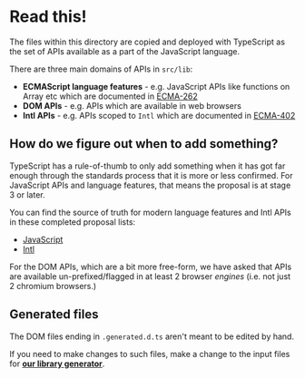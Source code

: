 # Read this!

The files within this directory are copied and deployed with TypeScript as the set of APIs available as a part of the JavaScript language.

There are three main domains of APIs in `src/lib`:
 
 - **ECMAScript language features** - e.g. JavaScript APIs like functions on Array etc which are documented in [ECMA-262](https://tc39.es/ecma262/)
 - **DOM APIs** - e.g. APIs which are available in web browsers
 - **Intl APIs** - e.g. APIs scoped to `Intl` which are documented in [ECMA-402](https://www.ecma-international.org/publications-and-standards/standards/ecma-402/)

## How do we figure out when to add something?

TypeScript has a rule-of-thumb to only add something when it has got far enough through the standards process that it is more or less confirmed. For JavaScript APIs and language features, that means the proposal is at stage 3 or later.

You can find the source of truth for modern language features and Intl APIs in these completed proposal lists:

 - [JavaScript](https://github.com/tc39/proposals/blob/master/finished-proposals.md)
 - [Intl](https://github.com/tc39/proposals/blob/master/ecma402/finished-proposals.md)

For the DOM APIs, which are a bit more free-form, we have asked that APIs are available un-prefixed/flagged in at least 2 browser _engines_ (i.e. not just 2 chromium browsers.) 

## Generated files

The DOM files ending in `.generated.d.ts` aren't meant to be edited by hand.

If you need to make changes to such files, make a change to the input files for [**our library generator**](https://github.com/microsoft/TypeScript-DOM-lib-generator).
